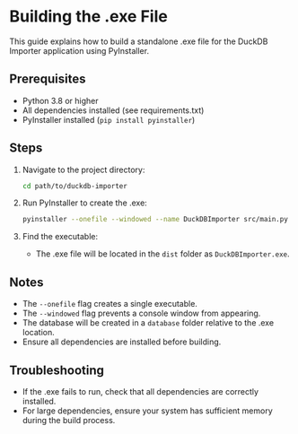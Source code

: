 # Building the .exe File

This guide explains how to build a standalone .exe file for the DuckDB Importer application using PyInstaller.

## Prerequisites
- Python 3.8 or higher
- All dependencies installed (see requirements.txt)
- PyInstaller installed (`pip install pyinstaller`)

## Steps
1. Navigate to the project directory:
   ```bash
   cd path/to/duckdb-importer
   ```

2. Run PyInstaller to create the .exe:
   ```bash
   pyinstaller --onefile --windowed --name DuckDBImporter src/main.py
   ```

3. Find the executable:
   - The .exe file will be located in the `dist` folder as `DuckDBImporter.exe`.

## Notes
- The `--onefile` flag creates a single executable.
- The `--windowed` flag prevents a console window from appearing.
- The database will be created in a `database` folder relative to the .exe location.
- Ensure all dependencies are installed before building.

## Troubleshooting
- If the .exe fails to run, check that all dependencies are correctly installed.
- For large dependencies, ensure your system has sufficient memory during the build process.
